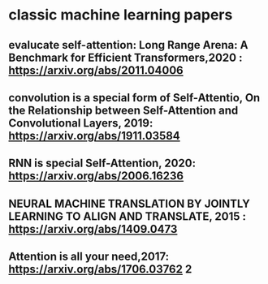 # classic machine learning papers
## evalucate self-attention: Long Range Arena: A Benchmark for Efficient Transformers,2020 : https://arxiv.org/abs/2011.04006
## convolution is a special form of Self-Attentio, On the Relationship between Self-Attention and Convolutional Layers, 2019: https://arxiv.org/abs/1911.03584
## RNN is  special Self-Attention, 2020: https://arxiv.org/abs/2006.16236
## NEURAL MACHINE TRANSLATION BY JOINTLY LEARNING TO ALIGN AND TRANSLATE, 2015 : https://arxiv.org/abs/1409.0473
## Attention is all your need,2017: https://arxiv.org/abs/1706.03762 2
